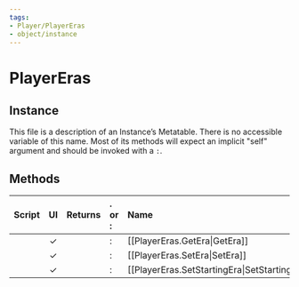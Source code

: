 ```yaml
---
tags:
- Player/PlayerEras
- object/instance
---
```

# PlayerEras
## Instance
This file is a description of an Instance’s Metatable. There is no accessible variable of this name. Most of its methods will expect an implicit "self" argument and should be invoked with a `:`.

## Methods
| Script | UI  | Returns | . or : | Name | Arguments |
|:------:|:---:| -------:|:---- |:---- |:--------- |
| |✓||:|[[PlayerEras.GetEra\|GetEra]]||
| |✓||:|[[PlayerEras.SetEra\|SetEra]]||
| |✓||:|[[PlayerEras.SetStartingEra\|SetStartingEra]]||
